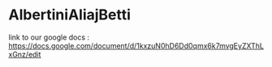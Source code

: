 # AlbertiniAliajBetti

link to our google docs :
https://docs.google.com/document/d/1kxzuN0hD6Dd0qmx6k7mvgEyZXThLxGnz/edit

